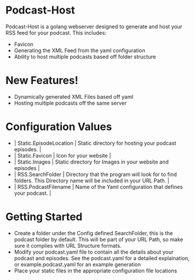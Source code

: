 # Podcast-Host
Podcast-Host is a golang webserver designed to generate and host your RSS feed for your podcast. This includes:
  - Favicon
  - Generating the XML Feed from the yaml configuration
  - Ability to host multiple podcasts based off folder structure

# New Features!

  - Dynamically generated XML Files based off yaml
  - Hosting multiple podcasts off the same server

# Configuration Values
  - |  Static.EpisodeLocation | Static directory for hosting your podcast episodes.  |
  - |  Static.Favicon | Icon for your website  |
  - |  Static.Images | Static directory for Images in your website and episodes  |
  - |  RSS.SearchFolder | Directory that the program will look for to find folders. This Directory name will be included in your URL Path.  |
  - |  RSS.PodcastFilename | Name of the Yaml configuration that defines your podcast.  |
# Getting Started
  - Create a folder under the Config defined SearchFolder, this is the podcast folder by default. This will be part of your URL Path, so make sure it complies with URL Structure formats.
  - Modify your podcast.yaml file to contain all the details about your podcast and episodes. See the podcast.yaml for a detailed explaination, or example.podcast.yaml for an example generation
  - Place your static files in the appropriate configuration file locations